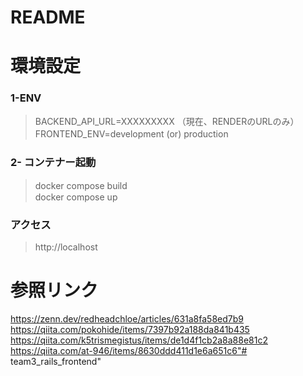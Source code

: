 # README


# 環境設定
### 1-ENV
> BACKEND_API_URL=XXXXXXXXX （現在、RENDERのURLのみ）<br>
> FRONTEND_ENV=development (or) production　<br>
### 2- コンテナー起動
> docker compose build　<br>
> docker compose up
### アクセス
> http://localhost




# 参照リンク
https://zenn.dev/redheadchloe/articles/631a8fa58ed7b9 <br>
https://qiita.com/pokohide/items/7397b92a188da841b435 <br>
https://qiita.com/k5trismegistus/items/de1d4f1cb2a8a88e81c2 <br>
https://qiita.com/at-946/items/8630ddd411d1e6a651c6"# team3_rails_frontend" 
